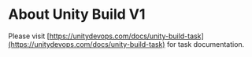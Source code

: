 # About Unity Build V1

Please visit [https://unitydevops.com/docs/unity-build-task](https://unitydevops.com/docs/unity-build-task) for task documentation.